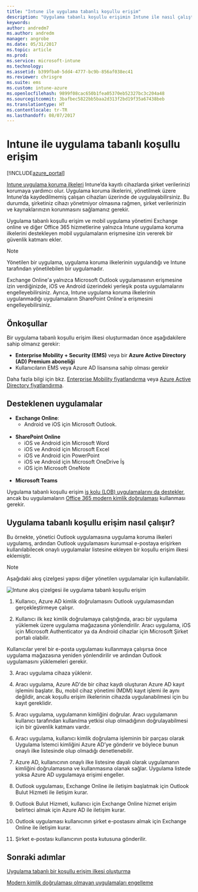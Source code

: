 ```yaml
---
title: "Intune ile uygulama tabanlı koşullu erişim"
description: "Uygulama tabanlı koşullu erişimin Intune ile nasıl çalıştığına ilişkin kavramları anlayın."
keywords: 
author: andredm7
ms.author: andredm
manager: angrobe
ms.date: 05/31/2017
ms.topic: article
ms.prod: 
ms.service: microsoft-intune
ms.technology: 
ms.assetid: b399fba0-5dd4-4777-bc9b-856af038ec41
ms.reviewer: chrisgre
ms.suite: ems
ms.custom: intune-azure
ms.openlocfilehash: 9899f08cac650b1fea05370eb52327bc3c204a48
ms.sourcegitcommit: 3bafbec5822bb5baa2d313f2bd19f35a67438beb
ms.translationtype: HT
ms.contentlocale: tr-TR
ms.lasthandoff: 08/07/2017
---
```

# <a name="app-based-conditional-access-with-intune"></a>Intune ile uygulama tabanlı koşullu erişim

[!INCLUDE[azure_portal](./includes/azure_portal.md)]

[Intune uygulama koruma ilkeleri](app-protection-policy.md) Intune’da kayıtlı cihazlarda şirket verilerinizi korumaya yardımcı olur. Uygulama koruma ilkelerini, yönetilmek üzere Intune’da kaydedilmemiş çalışan cihazları üzerinde de uygulayabilirsiniz. Bu durumda, şirketiniz cihazı yönetmiyor olmasına rağmen, şirket verilerinizin ve kaynaklarınızın korunmasını sağlamanız gerekir.

Uygulama tabanlı koşullu erişim ve mobil uygulama yönetimi Exchange online ve diğer Office 365 hizmetlerine yalnızca Intune uygulama koruma ilkelerini destekleyen mobil uygulamaların erişmesine izin vererek bir güvenlik katmanı ekler.

> [!NOTE]
> Yönetilen bir uygulama, uygulama koruma ilkelerinin uygulandığı ve Intune tarafından yönetilebilen bir uygulamadır.

Exchange Online'a yalnızca Microsoft Outlook uygulamasının erişmesine izin verdiğinizde, iOS ve Android üzerindeki yerleşik posta uygulamalarını engelleyebilirsiniz. Ayrıca, Intune uygulama koruma ilkelerinin uygulanmadığı uygulamaların SharePoint Online'a erişmesini engelleyebilirsiniz.

## <a name="prerequisites"></a>Önkoşullar
Bir uygulama tabanlı koşullu erişim ilkesi oluşturmadan önce aşağıdakilere sahip olmanız gerekir:

- **Enterprise Mobility + Security (EMS)** veya bir **Azure Active Directory (AD) Premium aboneliği**
- Kullanıcıların EMS veya Azure AD lisansına sahip olması gerekir

Daha fazla bilgi için bkz. [Enterprise Mobility fiyatlandırma](https://www.microsoft.com/cloud-platform/enterprise-mobility-pricing) veya [Azure Active Directory fiyatlandırma](https://azure.microsoft.com/pricing/details/active-directory/).

## <a name="supported-apps"></a>Desteklenen uygulamalar

- **Exchange Online**:
    - Android ve iOS için Microsoft Outlook.
<br></br>
- **SharePoint Online**
    - iOS ve Android için Microsoft Word
    - iOS ve Android için Microsoft Excel
    - iOS ve Android için PowerPoint
    - iOS ve Android için Microsoft OneDrive İş
    - iOS için Microsoft OneNote
<br></br>
- **Microsoft Teams**

Uygulama tabanlı koşullu erişim [iş kolu (LOB) uygulamalarını da destekler](https://docs.microsoft.com/intune-classic/deploy-use/block-apps-with-no-modern-authentication), ancak bu uygulamaların [Office 365 modern kimlik doğrulaması](https://support.office.com/article/Using-Office-365-modern-authentication-with-Office-clients-776c0036-66fd-41cb-8928-5495c0f9168a) kullanması gerekir.

## <a name="how-app-based-conditional-access-works"></a>Uygulama tabanlı koşullu erişim nasıl çalışır?

Bu örnekte, yönetici Outlook uygulamasına uygulama koruma ilkeleri uygulamış, ardından Outlook uygulamasını kurumsal e-postaya erişirken kullanılabilecek onaylı uygulamalar listesine ekleyen bir koşullu erişim ilkesi eklemiştir.

> [!NOTE]
> Aşağıdaki akış çizelgesi yapısı diğer yönetilen uygulamalar için kullanılabilir.

![Intune akış çizelgesi ile uygulama tabanlı koşullu erişim](./media/ca-intune-common-ways-3.png)

1.  Kullanıcı, Azure AD kimlik doğrulamasını Outlook uygulamasından gerçekleştirmeye çalışır.

2.  Kullanıcı ilk kez kimlik doğrulamaya çalıştığında, aracı bir uygulama yüklemek üzere uygulama mağazasına yönlendirilir. Aracı uygulama, iOS için Microsoft Authenticator ya da Android cihazlar için Microsoft Şirket portalı olabilir.

 Kullanıcılar yerel bir e-posta uygulaması kullanmaya çalışırsa önce uygulama mağazasına yeniden yönlendirilir ve ardından Outlook uygulamasını yüklemeleri gerekir.

3.  Aracı uygulama cihaza yüklenir.

4.  Aracı uygulama, Azure AD'de bir cihaz kaydı oluşturan Azure AD kayıt işlemini başlatır. Bu, mobil cihaz yönetimi (MDM) kayıt işlemi ile aynı değildir, ancak koşullu erişim ilkelerinin cihazda uygulanabilmesi için bu kayıt gereklidir.

5.  Aracı uygulama, uygulamanın kimliğini doğrular. Aracı uygulamanın kullanıcı tarafından kullanılma yetkisi olup olmadığının doğrulayabilmesi için bir güvenlik katmanı vardır.

6.  Aracı uygulama, kullanıcı kimlik doğrulama işleminin bir parçası olarak Uygulama İstemci kimliğini Azure AD’ye gönderir ve böylece bunun onaylı ilke listesinde olup olmadığı denetlenebilir.

7.  Azure AD, kullanıcının onaylı ilke listesine dayalı olarak uygulamanın kimliğini doğrulamasına ve kullanmasına olanak sağlar. Uygulama listede yoksa Azure AD uygulamaya erişimi engeller.

8.  Outlook uygulaması, Exchange Online ile iletişim başlatmak için Outlook Bulut Hizmeti ile iletişim kurar.

9.  Outlook Bulut Hizmeti, kullanıcı için Exchange Online hizmet erişim belirteci almak için Azure AD ile iletişim kurar.

10.  Outlook uygulaması kullanıcının şirket e-postasını almak için Exchange Online ile iletişim kurar.

11.  Şirket e-postası kullanıcının posta kutusuna gönderilir.

## <a name="next-steps"></a>Sonraki adımlar
[Uygulama tabanlı bir koşullu erişim ilkesi oluşturma](app-based-conditional-access-intune-create.md)

[Modern kimlik doğrulaması olmayan uygulamaları engelleme](app-modern-authentication-block.md)
